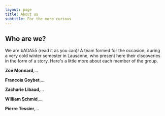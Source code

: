 ```yaml
---
layout: page
title: About us
subtitle: For the more curious
---
```


## Who are we? 

We are bADA55 (read it as you can)! A team formed for the occasion, during a very cold winter semester in Lausanne, who present here their discoveries in the form of a story. Here's a little more about each member of the group.

**Zoé Monnard**,...

**Francois Goybet**,...

**Zacharie Libaud**,...

**William Schmid**,...

**Pierre Tessier**,...


